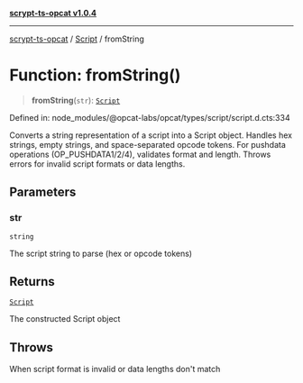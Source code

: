 [**scrypt-ts-opcat v1.0.4**](../../../README.md)

***

[scrypt-ts-opcat](../../../README.md) / [Script](../README.md) / fromString

# Function: fromString()

> **fromString**(`str`): [`Script`](../../../classes/Script.md)

Defined in: node\_modules/@opcat-labs/opcat/types/script/script.d.cts:334

Converts a string representation of a script into a Script object.
Handles hex strings, empty strings, and space-separated opcode tokens.
For pushdata operations (OP_PUSHDATA1/2/4), validates format and length.
Throws errors for invalid script formats or data lengths.

## Parameters

### str

`string`

The script string to parse (hex or opcode tokens)

## Returns

[`Script`](../../../classes/Script.md)

The constructed Script object

## Throws

When script format is invalid or data lengths don't match
